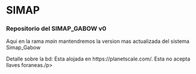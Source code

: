 # SIMAP
<h3>Repositorio del SIMAP_GABOW v0</h3>
<p>Aqui en la rama <i>main</i> mantendremos la version mas actualizada del sistema Simap_Gabow</p>
<p>Detalle sobre la bd: Esta alojada en https://planetscale.com/. Esta no acepta llaves foraneas./p>
<br>
<br>
<style>
img{
<img src="https://github.com/Edgarsc0/SIMAP/blob/main/SIMAP/src/main/webapp/imagenes/logo.jpg">
